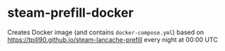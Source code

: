 # steam-prefill-docker

Creates Docker image (and contains `docker-compose.yml`) based on https://tpill90.github.io/steam-lancache-prefill every night at 00:00 UTC
